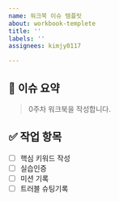 ```yaml
---
name: 워크북 이슈 템플릿
about: workbook-templete
title: ''
labels: ''
assignees: kimjy0117

---
```


<!-- 이슈 제목은 "깃모지 [태그] 이슈 요약" 형식으로 작성해주세요 -->
<!-- ex) ✨ [FEAT] 워크북 0주차 작성 -->

## 📄 이슈 요약
> 0주차 워크북을 작성합니다.

## ✅ 작업 항목
<!-- 이슈 해결을 위해 필요한 작업 목록을 작성해주세요 -->
- [ ] 핵심 키워드 작성
- [ ] 실습인증
- [ ] 미션 기록
- [ ] 트러블 슈팅기록
